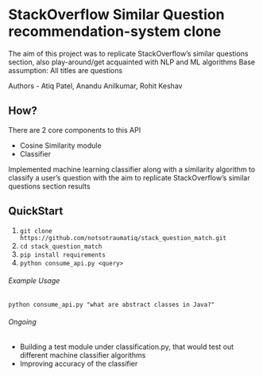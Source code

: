 ﻿# StackOverflow Similar Question recommendation-system clone
The aim of this project was to replicate StackOverflow’s similar questions section, also play-around/get acquainted with NLP and ML algorithms
Base assumption: All titles are questions

Authors - Atiq Patel, Anandu Anilkumar, Rohit Keshav

## How?
There are 2 core components to this API
   * Cosine Similarity module
   * Classifier

Implemented machine learning classifier along with a similarity algorithm to classify a user’s question 
with the aim to replicate StackOverflow’s similar questions section results

## QuickStart
   1. ```git clone https://github.com/notsotraumatiq/stack_question_match.git```
   2. ```cd stack_question_match```
   3. ```pip install requirements```
   4. ```python consume_api.py <query>```

###### Example Usage
    python consume_api.py "what are abstract classes in Java?"

###### Ongoing
   * Building a test module under classification.py, that would test out different machine classifier algorithms 
   * Improving accuracy of the classifier
